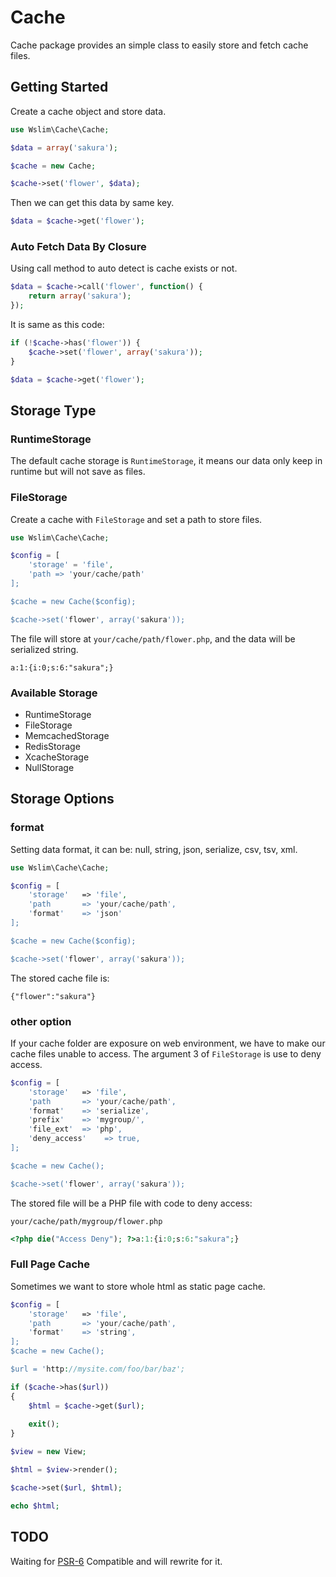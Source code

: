 # Cache

Cache package provides an simple class to easily store and fetch cache files.  

## Getting Started

Create a cache object and store data.

``` php
use Wslim\Cache\Cache;

$data = array('sakura');

$cache = new Cache;

$cache->set('flower', $data);
```

Then we can get this data by same key.

``` php
$data = $cache->get('flower');
```

### Auto Fetch Data By Closure

Using call method to auto detect is cache exists or not. 

``` php
$data = $cache->call('flower', function() {
    return array('sakura');
});
```

It is same as this code:

``` php
if (!$cache->has('flower')) {
    $cache->set('flower', array('sakura'));
}

$data = $cache->get('flower');
```

## Storage Type

### RuntimeStorage

The default cache storage is `RuntimeStorage`, it means our data only keep in runtime but will not save as files.

### FileStorage

Create a cache with `FileStorage` and set a path to store files.

``` php
use Wslim\Cache\Cache;

$config = [
    'storage' = 'file',
    'path => 'your/cache/path'
];

$cache = new Cache($config);

$cache->set('flower', array('sakura'));
```

The file will store at `your/cache/path/flower.php`, and the data will be serialized string.

```
a:1:{i:0;s:6:"sakura";}
```

### Available Storage

- RuntimeStorage
- FileStorage
- MemcachedStorage
- RedisStorage
- XcacheStorage
- NullStorage


## Storage Options

### format
Setting data format, it can be: null, string, json, serialize, csv, tsv, xml.

``` php
use Wslim\Cache\Cache;

$config = [
    'storage'   => 'file',
    'path       => 'your/cache/path',
    'format'    => 'json'
];

$cache = new Cache($config);

$cache->set('flower', array('sakura'));
```

The stored cache file is:

```
{"flower":"sakura"}
```

### other option

If your cache folder are exposure on web environment, we have to make our cache files unable to access. The argument 3 
 of `FileStorage` is use to deny access.
  
``` php
$config = [
    'storage'   => 'file',
    'path       => 'your/cache/path',
    'format'    => 'serialize',
    'prefix'    => 'mygroup/',
    'file_ext'  => 'php',
    'deny_access'    => true,
];

$cache = new Cache();

$cache->set('flower', array('sakura'));
```

The stored file will be a PHP file with code to deny access:

`your/cache/path/mygroup/flower.php`

``` php
<?php die("Access Deny"); ?>a:1:{i:0;s:6:"sakura";}
```



### Full Page Cache

Sometimes we want to store whole html as static page cache.
 
``` php
$config = [
    'storage'   => 'file',
    'path       => 'your/cache/path',
    'format'    => 'string',
];
$cache = new Cache();

$url = 'http://mysite.com/foo/bar/baz';

if ($cache->has($url))
{
    $html = $cache->get($url);
    
    exit();
}

$view = new View;

$html = $view->render();

$cache->set($url, $html);

echo $html;
```


## TODO

Waiting for [PSR-6](https://github.com/php-fig/fig-standards/blob/master/proposed/cache.md) Compatible and will rewrite for it. 
